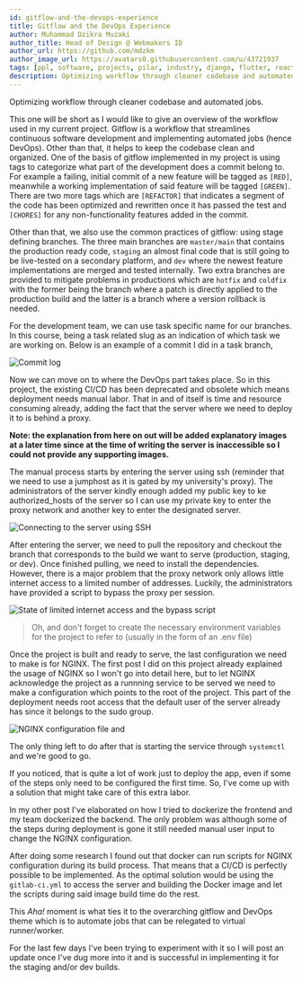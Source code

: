 ```yaml
---
id: gitflow-and-the-devops-experience
title: Gitflow and the DevOps Experience
author: Muhammad Dzikra Muzaki
author_title: Head of Design @ Webmakers ID
author_url: https://github.com/mdzkm
author_image_url: https://avatars0.githubusercontent.com/u/43721937
tags: [ppl, software, projects, pilar, industry, django, flutter, react, mobile]
description: Optimizing workflow through cleaner codebase and automated jobs.
---
```


Optimizing workflow through cleaner codebase and automated jobs.

<!--truncate-->

This one will be short as I would like to give an overview of the workflow used in my current project. Gitflow is a workflow that streamlines continuous software development and implementing automated jobs (hence DevOps). Other than that, it helps to keep the codebase clean and organized. One of the basis of gitflow implemented in my project is using tags to categorize what part of the development does a commit belong to. For example a failing, initial commit of a new feature will be tagged as `[RED]`, meanwhile a working implementation of said feature will be tagged `[GREEN]`. There are two more tags which are `[REFACTOR]` that indicates a segment of the code has been optimized and rewritten once it has passed the test and `[CHORES]` for any non-functionality features added in the commit.

Other than that, we also use the common practices of gitflow: using stage defining branches. The three main branches are `master/main` that contains the production ready code, `staging` an almost final code that is still going to be live-tested on a secondary platform, and `dev` where the newest feature implementations are merged and tested internally. Two extra branches are provided to mitigate problems in productions which are `hotfix` and `coldfix` with the former being the branch where a patch is directly applied to the production build and the latter is a branch where a version rollback is needed.

For the development team, we can use task specific name for our branches. In this course, being a task related slug as an indication of which task we are working on. Below is an example of a commit I did in a task branch,

![Commit log](https://i.ibb.co/yQ0VS9G/Gitflow-Commit-Log.png)

Now we can move on to where the DevOps part takes place. So in this project, the existing CI/CD has been deprecated and obsolete which means deployment needs manual labor. That in and of itself is time and resource consuming already, adding the fact that the server where we need to deploy it to is behind a proxy.

**Note: the explanation from here on out will be added explanatory images at a later time since at the time of writing the server is inaccessible so I could not provide any supporting images.**

The manual process starts by entering the server using ssh (reminder that we need to use a jumphost as it is gated by my university's proxy). The administrators of the server kindly enough added my public key to ke authorized_hosts of the server so I can use my private key to enter the proxy network and another key to enter the designated server.

![Connecting to the server using SSH]()

After entering the server, we need to pull the repository and checkout the branch that corresponds to the build we want to serve (production, staging, or dev). Once finished pulling, we need to install the dependencies. However, there is a major problem that the proxy network only allows little internet access to a limited number of addresses. Luckily, the administrators have provided a script to bypass the proxy per session.

![State of limited internet access and the bypass script]()

> Oh, and don't forget to create the necessary environment variables for the project to refer to (usually in the form of an .env file)

Once the project is built and ready to serve, the last configuration we need to make is for NGINX. The first post I did on this project already explained the usage of NGINX so I won't go into detail here, but to let NGINX acknowledge the project as a runnning service to be served we need to make a configuration which points to the root of the project. This part of the deployment needs root access that the default user of the server already has since it belongs to the sudo group.

![NGINX configuration file and ]()

The only thing left to do after that is starting the service through `systemctl` and we're good to go.

If you noticed, that is quite a lot of work just to deploy the app, even if some of the steps only need to be configured the first time. So, I've come up with a solution that might take care of this extra labor.

In my other post I've elaborated on how I tried to dockerize the frontend and my team dockerized the backend. The only problem was although some of the steps during deployment is gone it still needed manual user input to change the NGINX configuration.

After doing some research I found out that docker can run scripts for NGINX configuration during its build process. That means that a CI/CD is perfectly possible to be implemented. As the optimal solution would be using the `gitlab-ci.yml` to access the server and building the Docker image and let the scripts during said image build time do the rest.

This _Aha!_ moment is what ties it to the overarching gitflow and DevOps theme which is to automate jobs that can be relegated to virtual runner/worker.

For the last few days I've been trying to experiment with it so I will post an update once I've dug more into it and is successful in implementing it for the staging and/or dev builds.